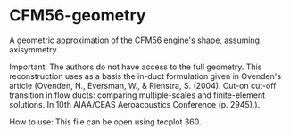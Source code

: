 # CFM56-geometry
A geometric approximation of the CFM56 engine's shape, assuming axisymmetry.

Important: 
The authors do not have access to the full geometry. This reconstruction uses as a basis the in-duct formulation given in Ovenden's article (Ovenden, N., Eversman, W., & Rienstra, S. (2004). Cut-on cut-off transition in flow ducts: comparing multiple-scales and finite-element solutions. In 10th AIAA/CEAS Aeroacoustics Conference (p. 2945).).

How to use:
This file can be open using tecplot 360.
